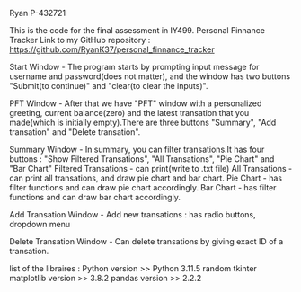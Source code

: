 Ryan
P-432721

This is the code for the final assessment in IY499.
Personal Finnance Tracker 
Link to my GitHub repository : https://github.com/RyanK37/personal_finnance_tracker

Start Window - The program starts by prompting input message for username and password(does not matter), and the window has two buttons "Submit(to continue)" and "clear(to clear the inputs)".

PFT Window - After that we have "PFT" window with a personalized greeting, current balance(zero) and the latest transation that you made(which is initially empty).There are three buttons "Summary", "Add transation" and "Delete transation".

Summary Window - In summary, you can filter transations.It has four buttons : "Show Filtered Transations", "All Transations", "Pie Chart" and "Bar Chart"
Filtered Transations - can print(write to .txt file)
All Transations - can print all transations, and draw pie chart and bar chart.
Pie Chart - has filter functions and can draw pie chart accordingly.
Bar Chart - has filter functions and can draw bar chart accordingly.

Add Transation Window - Add new transations : has radio buttons, dropdown menu

Delete Transation Window - Can delete transations by giving exact ID of a transation.


list of the libraires :
    Python version >> Python 3.11.5
    random 
    tkinter
    matplotlib version >>  3.8.2
    pandas version >> 2.2.2
